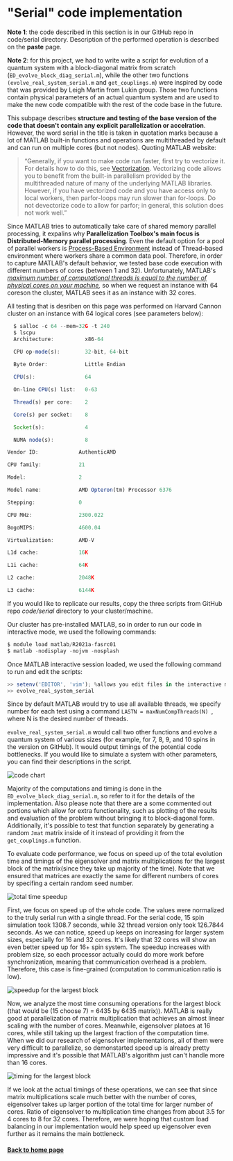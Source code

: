 # "Serial" code implementation 

**Note 1**: the code described in this section is in our GitHub repo in code/serial directory. Description of the performed operation is described on the **paste** page. 

**Note 2**: for this project, we had to write write a script for evolution of a quantum system with a block-diagonal matrix from scratch (`ED_evolve_block_diag_serial.m`), while the other two functions `(evolve_real_system_serial.m` and `get_couplings.m`) were inspired by code that was provided by Leigh Martin from Lukin group. Those two functions contain physical parameters of an actual quantum system and are used to make the new code compatible with the rest of the code base in the future.

This subpage describes **structure and testing of the base version of the code that doesn't contain any explicit parallelization or accelration**. However, the word serial in the title is taken in quotation marks because a lot of MATLAB built-in functions and operations are multithreaded by default and can run on multiple cores (but not nodes). Quoting MATLAB website:

>“Generally, if you want to make code run faster, first try to vectorize it. For details how to do this, see [Vectorization](https://www.mathworks.com/help/matlab/matlab_prog/vectorization.html). Vectorizing code allows you to benefit from the built-in parallelism provided by the multithreaded nature of many of the underlying MATLAB libraries. However, if you have vectorized code and you have access only to local workers, then parfor-loops may run slower than for-loops. Do not devectorize code to allow for parfor; in general, this solution does not work well.”

Since MATLAB tries to automatically take care of shared memory parallel processing, it expalins why **Parallelization Toolbox's main focus is Distributed-Memory parallel processing**. Even the default option for a pool of parallel workers is [Process-Based Environment](https://www.mathworks.com/help/parallel-computing/choose-between-thread-based-and-process-based-environments.html) instead of Thread-based environment where workers share a common data pool. Therefore, in order to capture MATLAB's default behavior, we tested base code execution with different numbers of cores (between 1 and 32). Unfortunately, MATLAB's *[maximum number of computational threads is equal to the number of physical cores on your machine](https://www.mathworks.com/help/matlab/ref/maxnumcompthreads.html),* so when we request an instance with 64 coreson the cluster, MATLAB sees it as an instance with 32 cores. 

All testing that is desriben on this page was performed on Harvard Cannon cluster on an instance with 64 logical cores (see parameters below):

```javascript
  $ salloc -c 64 --mem=32G -t 240
  $ lscpu    
  Architecture:          x86-64
    
  CPU op-mode(s):        32-bit, 64-bit

  Byte Order:            Little Endian

  CPU(s):                64

  On-line CPU(s) list:   0-63

  Thread(s) per core:    2

  Core(s) per socket:    8

  Socket(s):             4

  NUMA node(s):          8

Vendor ID:             AuthenticAMD

CPU family:            21

Model:                 2

Model name:            AMD Opteron(tm) Processor 6376

Stepping:              0

CPU MHz:               2300.022

BogoMIPS:              4600.04

Virtualization:        AMD-V

L1d cache:             16K

L1i cache:             64K

L2 cache:              2048K

L3 cache:              6144K
```

If you would like to replicate our results, copy the three scripts from GitHub repo *code/serial* directory to your cluster/machine.

Our cluster has pre-installed MATLAB, so in order to run our code in interactive mode, we used the following commands:

```javascript
$ module load matlab/R2021a-fasrc01
$ matlab -nodisplay -nojvm -nosplash
```

Once MATLAB interactive session loaded, we used the following command to run and edit the scripts:

```javascript
>> setenv('EDITOR', 'vim'); %allows you edit files in the interactive mode
>> evolve_real_system_serial
```
Since by default MATLAB would try to use all available threads, we specify number for each test using a command `LASTN = maxNumCompThreads(N) `, where N is the desired number of threads. 

`evolve_real_system_serial.m` would call two other functions and evolve a quantum system of various sizes (for example, for 7, 8, 9, and 10 spins in the version on GitHub). It would output timings of the potential code bottlenecks. If you would like to simulate a system with other parameters, you can find their descriptions in the script.

<img src="figs/code_chart.png" alt="code chart" class="inline"/>

Majority of the computations and timing is done in the `ED_evolve_block_diag_serial.m`, so refer to it for the details of the implementation. Also please note that there are a some commented out portions which allow for extra functionality, such as plotting of the results and evaluation of the problem without bringing it to block-diagonal form. Additionally, it's possible to test that function separately by generating a random `Jmat` matrix inside of it instead of providing it from the `get_couplings.m` function. 

To evaluate code performance, we focus on speed up of the total evolution time and timings of the eigensolver and matrix multiplications for the largest block of the matrix(since they take up majority of the time). Note that we ensured that matrices are exactly the same for different numbers of cores by specifing a certain random seed number.

<img src="figs/serial_speed.png" alt="total time speedup" class="inline"/>

First, we focus on speed up of the whole code. The values were normalized to the truly serial run with a single thread. For the serial code, 15 spin simulation took 1308.7 seconds, while 32 thread version only took 126.7844 seconds. As we can notice, speed up keeps on increasing for larger system sizes, especially for 16 and 32 cores. It's likely that 32 cores will show an even better speed up for 16+ spin system. The  speedup  increases  with  problem  size,  so  each  processor  actually  could  do  more  work  before synchronization,  meaning  that  communication  overhead  is  a  problem.  Therefore,  this  case  is  fine-grained (computation to communication ratio is low). 

<img src="figs/largest_block2.png" alt="speedup for the largest block" class="inline"/>

Now, we analyze the most time consuming operations for the largest block (that would be (15 choose 7) = 6435 by 6435 matrix)). MATLAB is really good at parallelization of matrix multiplication that achieves an almost linear scaling with the number of cores. Meanwhile, eigensolver platoes at 16 cores, while still taking up the largest fraction of the computation time. When we did our research of eigensolver implementations, all of them were very difficult to parallelize, so demonstarted speed up is already pretty impressive and it's possible that MATLAB's algorithm just can't handle more than 16 cores.    

<img src="figs/largest_block.png" alt="timing for the largest block" class="inline"/>

If we look at the actual timings of these operations, we can see that since matrix multiplications scale much better with the number of cores, eigensolver takes up larger portion of the total time for larger number of cores. Ratio of eigensolver to multiplication time changes from about 3.5 for 4 cores to 8 for 32 cores. Therefore, we were hoping that custom load balancing in our implementation would help speed up eigensolver even further as it remains the main bottleneck. 

#### [Back to home page](https://oksana-makarova.github.io/CS205-QuantumSimulations/)
